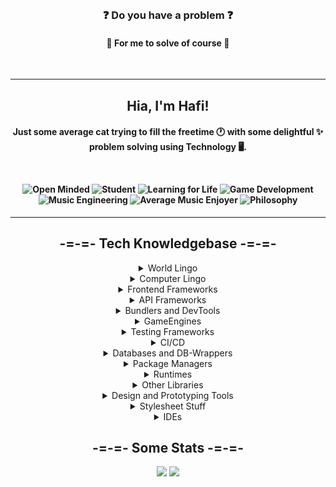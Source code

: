 <br>
<h3 align="center">❓ Do you have a problem ❓</h3>
<h4 align="center">💖 For me to solve of course 💖</h4>
<br>

---

<h2 align="center">
Hia, I'm Hafi!
</h2>

<h4 align="center">

Just some **average** cat trying to fill the freetime 🕐 with some **delightful** ✨ problem solving using Technology 🖥️.

<br>

![Open Minded](https://img.shields.io/badge/-%F0%9F%94%AD%20Open%20Minded-cyan?style=for-the-badge)
![Student](https://img.shields.io/badge/-%F0%9F%8E%93%20Student-blue?style=for-the-badge)
![Learning for Life](https://img.shields.io/badge/-%F0%9F%93%9A%20Learning%20for%20Life-darkgreen?style=for-the-badge)
![Game Development](https://img.shields.io/badge/-%F0%9F%8E%B2%20Game%20Development-blueviolet?style=for-the-badge)
![Music Engineering](https://img.shields.io/badge/-%F0%9F%8E%B9%20Music%20Engineering-purple?style=for-the-badge)
![Average Music Enjoyer](https://img.shields.io/badge/-%F0%9F%93%9C%20Average%20Noise%20Enjoyer-brown?style=for-the-badge)
![Philosophy](https://img.shields.io/badge/-%F0%9F%93%9C%20Philosophy-beige?style=for-the-badge)
</h4>

---

<h2 align="center">-=-=- Tech Knowledgebase -=-=-</h2>
  <details align="center">
    <summary>World Lingo</summary>

  ![](https://img.shields.io/badge/German-%E2%AD%90%E2%AD%90%E2%AD%90%E2%AD%90%E2%AD%90-black?style=flat-squared&labelColor=000)
  ![](https://img.shields.io/badge/English-%E2%AD%90%E2%AD%90%E2%AD%90%E2%AD%90%E2%AD%90-black?style=flat-squared&labelColor=000)
  </details>

  <details align="center">
    <summary>Computer Lingo</summary>
  
  ![](https://img.shields.io/badge/Rust-%E2%AD%90%E2%AD%90-black?style=flat-squared&labelColor=000)
  ![](https://img.shields.io/badge/Javascript-%E2%AD%90%E2%AD%90%E2%AD%90%E2%AD%90-black?style=flat-squared&labelColor=000)
  ![](https://img.shields.io/badge/Typescript-%E2%AD%90%E2%AD%90%E2%AD%90-black?style=flat-squared&labelColor=000)
  ![](https://img.shields.io/badge/Java-%E2%AD%90%E2%AD%90%E2%AD%90-black?style=flat-squared&labelColor=000)
  ![](https://img.shields.io/badge/Python-%E2%AD%90-black?style=flat-squared&labelColor=000)
  ![](https://img.shields.io/badge/[ASP]clingo-%E2%AD%90%E2%AD%90-black?style=flat-squared&labelColor=000)
  ![](https://img.shields.io/badge/MIPS-%E2%AD%90%E2%AD%90%E2%AD%90-black?style=flat-squared&labelColor=000)
  ![](https://img.shields.io/badge/WASM-%E2%AD%90-black?style=flat-squared&labelColor=000)
  ![](https://img.shields.io/badge/C-%E2%AD%90%E2%AD%90-black?style=flat-squared&labelColor=000)
  ![](https://img.shields.io/badge/C%2B%2B-%E2%AD%90-black?style=flat-squared&labelColor=000)
  ![](https://img.shields.io/badge/C%23-%E2%AD%90%E2%AD%90-black?style=flat-squared&labelColor=000)
  ![](https://img.shields.io/badge/LaTeX-%E2%AD%90%E2%AD%90-black?style=flat-squared&labelColor=000)
  ![](https://img.shields.io/badge/Lua-%E2%AD%90-black?style=flat-squared&labelColor=000)
  </details>

  <details align="center">
    <summary>Frontend Frameworks</summary>

  ![](https://img.shields.io/badge/Svelte-%E2%AD%90%E2%AD%90-black?style=flat-squared&labelColor=000)
  ![](https://img.shields.io/badge/SvelteKit-%E2%AD%90-black?style=flat-squared&labelColor=000)
  ![](https://img.shields.io/badge/Vue-%E2%AD%90-black?style=flat-squared&labelColor=000)
  ![](https://img.shields.io/badge/Angular-%E2%AD%90-black?style=flat-squared&labelColor=000)
  </details>

  <details align="center">
    <summary>API Frameworks</summary>

  ![](https://img.shields.io/badge/Express-%E2%AD%90%E2%AD%90%E2%AD%90%E2%AD%90-black?style=flat-squared&labelColor=000)
  ![](https://img.shields.io/badge/GraphQL-%E2%AD%90-black?style=flat-squared&labelColor=000)
  </details>

  <details align="center">
    <summary>Bundlers and DevTools</summary>

  ![](https://img.shields.io/badge/Rollup-%E2%AD%90%E2%AD%90-black?style=flat-squared&labelColor=000)
  ![](https://img.shields.io/badge/Vite-%E2%AD%90%E2%AD%90-black?style=flat-squared&labelColor=000)
  ![](https://img.shields.io/badge/Nodemon-%E2%AD%90%E2%AD%90%E2%AD%90%E2%AD%90-black?style=flat-squared&labelColor=000)
  ![](https://img.shields.io/badge/ts--node--dev-%E2%AD%90%E2%AD%90%E2%AD%90%E2%AD%90-black?style=flat-squared&labelColor=000)
  ![](https://img.shields.io/badge/ts--node-%E2%AD%90%E2%AD%90%E2%AD%90-black?style=flat-squared&labelColor=000)
  ![](https://img.shields.io/badge/Docker-%E2%AD%90-black?style=flat-squared&labelColor=000)
  ![](https://img.shields.io/badge/ESLint-%E2%AD%90-black?style=flat-squared&labelColor=000)
  ![](https://img.shields.io/badge/Prettier-%E2%AD%90%E2%AD%90-black?style=flat-squared&labelColor=000)
  ![](https://img.shields.io/badge/Vagrant-%E2%AD%90%E2%AD%90-black?style=flat-squared&labelColor=000)
  ![](https://img.shields.io/badge/VirtualBox-%E2%AD%90%E2%AD%90-black?style=flat-squared&labelColor=000)
  ![](https://img.shields.io/badge/Wireshark-%E2%AD%90%E2%AD%90-black?style=flat-squared&labelColor=000)
  ![](https://img.shields.io/badge/AutoHotkey-%E2%AD%90-black?style=flat-squared&labelColor=000)
  ![](https://img.shields.io/badge/Postman-%E2%AD%90%E2%AD%90%E2%AD%90-black?style=flat-squared&labelColor=000)
  </details>

  <details align="center">
    <summary>GameEngines</summary>

  ![](https://img.shields.io/badge/Unity-%E2%AD%90%E2%AD%90%E2%AD%90-black?style=flat-squared&labelColor=000)
  ![](https://img.shields.io/badge/Godot-%E2%AD%90-black?style=flat-squared&labelColor=000)
  </details>

  <details align="center">
    <summary>Testing Frameworks</summary>

  ![](https://img.shields.io/badge/Vitest-%E2%AD%90%E2%AD%90-black?style=flat-squared&labelColor=000)
  ![](https://img.shields.io/badge/Jest-%E2%AD%90-black?style=flat-squared&labelColor=000)
  ![](https://img.shields.io/badge/Cypress-%E2%AD%90-black?style=flat-squared&labelColor=000)
  </details>

  <details align="center">
    <summary>CI/CD</summary>

  ![](https://img.shields.io/badge/TravisCI&-%E2%AD%90-black?style=flat-squared&labelColor=000)
  ![](https://img.shields.io/badge/SonarCloud-%E2%AD%90%E2%AD%90%E2%AD%90-black?style=flat-squared&labelColor=000)
  ![](https://img.shields.io/badge/GithubActions-%E2%AD%90%E2%AD%90%E2%AD%90-black?style=flat-squared&labelColor=000)
  </details>

  <details align="center">
    <summary>Databases and DB-Wrappers</summary>

  ![](https://img.shields.io/badge/PostgreSQL-%E2%AD%90%E2%AD%90%E2%AD%90%E2%AD%90-black?style=flat-squared&labelColor=000)
  ![](https://img.shields.io/badge/MySQL-%E2%AD%90%E2%AD%90-black?style=flat-squared&labelColor=000)
  ![](https://img.shields.io/badge/MongoDB-%E2%AD%90%E2%AD%90%E2%AD%90-black?style=flat-squared&labelColor=000)
  ![](https://img.shields.io/badge/Mongoose-%E2%AD%90%E2%AD%90%E2%AD%90-black?style=flat-squared&labelColor=000)
  ![](https://img.shields.io/badge/CouchDB-%E2%AD%90-black?style=flat-squared&labelColor=000)
  ![](https://img.shields.io/badge/Redis-%E2%AD%90%E2%AD%90-black?style=flat-squared&labelColor=000)
  ![](https://img.shields.io/badge/Prisma-%E2%AD%90-black?style=flat-squared&labelColor=000)
  </details>

  <details align="center">
    <summary>Package Managers</summary>

  ![](https://img.shields.io/badge/pnpm-%E2%AD%90%E2%AD%90%E2%AD%90-black?style=flat-squared&labelColor=000)
  ![](https://img.shields.io/badge/npm-%E2%AD%90%E2%AD%90%E2%AD%90%E2%AD%90-black?style=flat-squared&labelColor=000)
  ![](https://img.shields.io/badge/yarn-%E2%AD%90-black?style=flat-squared&labelColor=000)
  </details>

  <details align="center">
    <summary>Runtimes</summary>

  ![](https://img.shields.io/badge/Node.js-%E2%AD%90%E2%AD%90%E2%AD%90%E2%AD%90-black?style=flat-squared&labelColor=000)
  </details>

  <details align="center">
    <summary>Other Libraries</summary>

  ![](https://img.shields.io/badge/three.js-%E2%AD%90%E2%AD%90%E2%AD%90-black?style=flat-squared&labelColor=000)
  ![](https://img.shields.io/badge/JsonWebTokens-%E2%AD%90%E2%AD%90%E2%AD%90-black?style=flat-squared&labelColor=000)
  ![](https://img.shields.io/badge/Electron-%E2%AD%90-black?style=flat-squared&labelColor=000)
  ![](https://img.shields.io/badge/zod-%E2%AD%90%E2%AD%90-black?style=flat-squared&labelColor=000)
  </details>

  <details align="center">
    <summary>Design and Prototyping Tools</summary>

  ![](https://img.shields.io/badge/HTML5-%E2%AD%90%E2%AD%90%E2%AD%90%E2%AD%90-black?style=flat-squared&labelColor=000)
  ![](https://img.shields.io/badge/Figma-%E2%AD%90%E2%AD%90%E2%AD%90-black?style=flat-squared&labelColor=000)
  ![](https://img.shields.io/badge/Markdown-%E2%AD%90%E2%AD%90%E2%AD%90%E2%AD%90-black?style=flat-squared&labelColor=000)
  ![](https://img.shields.io/badge/Krita-%E2%AD%90-black?style=flat-squared&labelColor=000)
  ![](https://img.shields.io/badge/paint.NET-%E2%AD%90%E2%AD%90%E2%AD%90-black?style=flat-squared&labelColor=000)
  ![](https://img.shields.io/badge/FL--Studio-%E2%AD%90%E2%AD%90%E2%AD%90%E2%AD%90-black?style=flat-squared&labelColor=000)
  ![](https://img.shields.io/badge/Audacity-%E2%AD%90%E2%AD%90-black?style=flat-squared&labelColor=000)
  ![](https://img.shields.io/badge/Blender-%E2%AD%90%E2%AD%90-black?style=flat-squared&labelColor=000)
  ![](https://img.shields.io/badge/Aseprite-%E2%AD%90-black?style=flat-squared&labelColor=000)
  ![](https://img.shields.io/badge/MagicaVoxel-%E2%AD%90-black?style=flat-squared&labelColor=000)
  </details>

  <details align="center">
    <summary>Stylesheet Stuff</summary>

  ![](https://img.shields.io/badge/CSS3-%E2%AD%90%E2%AD%90%E2%AD%90-black?style=flat-squared&labelColor=000)
  ![](https://img.shields.io/badge/tailwind-%E2%AD%90%E2%AD%90%E2%AD%90-black?style=flat-squared&labelColor=000)
  ![](https://img.shields.io/badge/less-%E2%AD%90-black?style=flat-squared&labelColor=000)
  ![](https://img.shields.io/badge/scss-%E2%AD%90-black?style=flat-squared&labelColor=000)
  ![](https://img.shields.io/badge/sass-%E2%AD%90-black?style=flat-squared&labelColor=000)
  </details>

  <details align="center">
    <summary>IDEs</summary>

  ![](https://img.shields.io/badge/VSCode-%E2%AD%90%E2%AD%90%E2%AD%90-black?style=flat-squared&labelColor=000)
  ![](https://img.shields.io/badge/Rider-%E2%AD%90%E2%AD%90-black?style=flat-squared&labelColor=000)
  ![](https://img.shields.io/badge/IntelliJ-%E2%AD%90%E2%AD%90%E2%AD%90-black?style=flat-squared&labelColor=000)
  ![](https://img.shields.io/badge/CLion-%E2%AD%90-black?style=flat-squared&labelColor=000)
  ![](https://img.shields.io/badge/AndroidStudio-%E2%AD%90%E2%AD%90%E2%AD%90-black?style=flat-squared&labelColor=000)
  ![](https://img.shields.io/badge/Arduino-%E2%AD%90%E2%AD%90-black?style=flat-squared&labelColor=000)
  </details>

<h2 align="center">-=-=- Some Stats -=-=-</h2>

<p align="center">
  <img src="https://github-readme-stats.vercel.app/api?username=f2hafner&theme=highcontrast&show_icons=true">
  <img src="https://github-readme-stats.vercel.app/api/top-langs/?username=f2hafner&layout=compact&theme=highcontrast">
</p>
